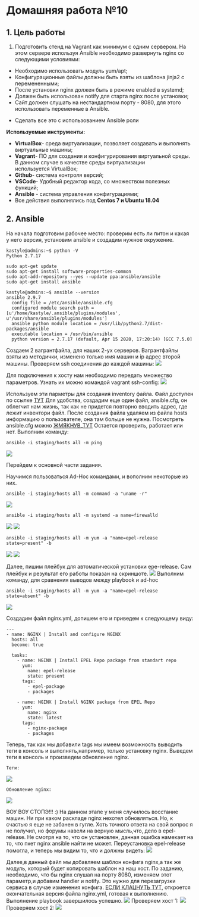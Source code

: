 # **Домашняя работа №10**

## **1. Цель работы**

1. Подготовить стенд на Vagrant как минимум с одним сервером. На этом сервере используя Ansible необходимо развернуть nginx со следующими условиями:
- Необходимо использовать модуль yum/apt;
- Конфигурационные файлы должны быть взяты из шаблона jinja2 с перемененными;
- После установки nginx должен быть в режиме enabled в systemd;
- Должен быть использован notify для старта nginx после установки;
- Cайт должен слушать на нестандартном порту - 8080, для этого использовать переменные в Ansible.
* Сделать все это с использованием Ansible роли

**Используемые инструменты:**

- **VirtualBox**- среда виртуализации, позволяет создавать и выполнять виртуальные машины;
- **Vagrant**- ПО для создания и конфигурирования виртуальной среды. В данном случае в качестве среды виртуализации используется VirtualBox;
- **Github**- система контроля версий;
- **VSCode**- Удобный редактор кода, со множеством полезных функций;
- **Ansible** - система управления конфигурациями;
- Все действия выполнялись под **Centos 7 и Ubuntu 18.04**

## **2. Ansible**

На начала подготовим рабочее место: проверим есть ли питон и какая у него версия, установим ansible и создадим нужное окружение.
```
kastyle@admins:~$ python -V
Python 2.7.17

sudo apt-get update
sudo apt-get install software-properties-common
sudo apt-add-repository --yes --update ppa:ansible/ansible
sudo apt-get install ansible

kastyle@admins:~$ ansible --version
ansible 2.9.7
  config file = /etc/ansible/ansible.cfg
  configured module search path = [u'/home/kastyle/.ansible/plugins/modules', u'/usr/share/ansible/plugins/modules']
  ansible python module location = /usr/lib/python2.7/dist-packages/ansible
  executable location = /usr/bin/ansible
  python version = 2.7.17 (default, Apr 15 2020, 17:20:14) [GCC 7.5.0]
  ```
  Создаем 2 вагрантфайла, для наших 2-ух серверов. Вагрантфайлы взяты из методички, изменено только имя машин и ip адрес второй машины. Проверяем ssh соединения до каждой машины:
![ ](https://github.com/kastyle/otus/raw/master/HW10/screenshots/s2020-04-26%2012-05-35.png)

Для подключения к хосту нам необходимо передать множество параметров. Узнать их можно командой vagrant ssh-config:
![](https://github.com/kastyle/otus/raw/master/HW10/screenshots/s2.png)

Используем эти парметры для создания inventory файла. Файл доступен по ссылке [ТУТ](https://github.com/kastyle/otus/blob/master/HW10/host1/staging/hosts)
Для удобства, создадим еще один файл, ansible.cfg, он облегчит нам жизнь, так как не придется повторно вводить адрес, где лежит инвентори файл. После создания файла удаляем из файла hosts информацию о пользователе, она там больше не нужна. Посмотреть ansible.cfg можно [ЖМЯКНУВ_ТУТ](https://github.com/kastyle/otus/blob/master/HW10/host1/ansible.cfg)
Остается проверить, работает или нет. Выполним команду: 
```
ansible -i staging/hosts all -m ping
```

![](https://github.com/kastyle/otus/raw/master/HW10/screenshots/s3.png)

Перейдем к основной части задания.

Научимся пользоваться Ad-Hoc командами, и вополним некоторые из них.
```
ansible -i staging/hosts all -m command -a "uname -r"
```
![](https://github.com/kastyle/otus/raw/master/HW10/screenshots/s4.png)
```
ansible -i staging/hosts all -m systemd -a name=firewalld
```
![](https://github.com/kastyle/otus/raw/master/HW10/screenshots/s5.png)
![](https://github.com/kastyle/otus/raw/master/HW10/screenshots/s6.png)
```
ansible -i staging/hosts all -m yum -a "name=epel-release state=present" -b
```
![](https://github.com/kastyle/otus/raw/master/HW10/screenshots/s7.png)
![](https://github.com/kastyle/otus/raw/master/HW10/screenshots/s8.png)

Далее, пишим плейбук для автоматической установки epe-release. Сам плейбук и результат его работы показан на скриншоте.
![](https://github.com/kastyle/otus/raw/master/HW10/screenshots/s9.png)
Выполним команду, для сравнения выводов между playbook и ad-hoc
```
ansible -i staging/hosts all -m yum -a "name=epel-release state=absent" -b
```
![](https://github.com/kastyle/otus/raw/master/HW10/screenshots/s10.png)

Создадим файл nginx.yml, допишем его и приведем к следующему виду:
```
---
- name: NGINX | Install and configure NGINX
  hosts: all
  become: true
  
  tasks:
    - name: NGINX | Install EPEL Repo package from standart repo
      yum:
        name: epel-release
        state: present
      tags:
        - epel-package
        - packages

    - name: NGINX | Install NGINX package from EPEL Repo
      yum:
        name: nginx
        state: latest
      tags:
        - nginx-package
        - packages
```
Теперь, так как мы добавили tags мы имеем возможность выводить теги в консоль и выполнять,например, только установку nginx. Выведем теги в консоль и произведем обновление nginx.
```
Теги:
```
![](https://github.com/kastyle/otus/raw/master/HW10/screenshots/s12.png)
```
Обновление nginx:
```
![](https://github.com/kastyle/otus/raw/master/HW10/screenshots/s13.png)

ВОУ ВОУ СТОПЭ!!! :) На данном этапе у меня случилось восстание машин. Ни при каком раскладе nginx нехотел обновляться. Но, к счастью я еще не забанен в гугле. Хоть точного ответа на свой вопрос я не получил, но форумы навели на верную мысль,что, дело в epel-release. Не смотря на то, что он установлен, данная ошибка намекает на то, что пкет nginx ansible найти не может. Переустановка epel-release помогла, и теперь мы видим то, что и должны видеть:
![](https://github.com/kastyle/otus/raw/master/HW10/screenshots/s14.png)

Далее,в данный файл мы добавляем шаблон конфига nginx,а так же модуль, который будет копировать шаблон на наш хост. По заданию, необходимо, что бы nginx слушал на порту 8080, изменяем этот параметр,и добавим handler и notify. Это нужно для перезагрузки сервиса в случае изменения конфига. [ЕСЛИ КЛАЦНУТЬ ТУТ](https://github.com/kastyle/otus/blob/master/HW10/host1/nginx.yml), откроется окончательная версия файла nginx.yml, готовая к выполнению.
Выполнение playbook завершилось успешно.
![](https://github.com/kastyle/otus/raw/master/HW10/screenshots/s17.png)
Проверяем хост 1:
![](https://github.com/kastyle/otus/raw/master/HW10/screenshots/s15.png)
Проверяем хост 2:
![](https://github.com/kastyle/otus/raw/master/HW10/screenshots/s16.png)
